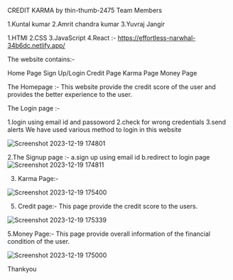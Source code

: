CREDIT KARMA by thin-thumb-2475 Team Members

1.Kuntal kumar
2.Amrit chandra kumar
3.Yuvraj Jangir

1.HTMl 2.CSS 3.JavaScript 4.React :- https://effortless-narwhal-34b6dc.netlify.app/


The website contains:-

Home Page Sign Up/Login Credit Page Karma Page Money Page

The Homepage :-
This website provide the credit score of the user and provides the better experience to the user.



The Login page :-

  1.login using email id and passoword 2.check for wrong credentials 3.send alerts
    We have used various method to login in this website
    
  ![Screenshot 2023-12-19 174801](https://github.com/yuvrajjangir/thin-thumb-2475/assets/136235545/c13d6da7-0dfb-4082-bef2-7fa4623a8cd3)

  
 2.The Signup page :-
    a.sign up using email id
    b.redirect to login page
    ![Screenshot 2023-12-19 174811](https://github.com/yuvrajjangir/thin-thumb-2475/assets/136235545/67deac67-a99a-4ee2-b5fd-b0a208df67f7)

3. Karma Page:-

![Screenshot 2023-12-19 175400](https://github.com/yuvrajjangir/thin-thumb-2475/assets/136235545/d813525f-ac2f-4636-ab69-12e7caddd398)

5. Credit page:-
This page provide the credit score to the users.
   
![Screenshot 2023-12-19 175339](https://github.com/yuvrajjangir/thin-thumb-2475/assets/136235545/3bc9fbc4-be98-4528-a2b2-45775b30799a)

5.Money Page:-
  This page provide overall information of the financial condition of the user.
  
![Screenshot 2023-12-19 175000](https://github.com/yuvrajjangir/thin-thumb-2475/assets/136235545/0cf66cfa-827b-4600-81ca-5bc2589ad10a)


Thankyou



   



